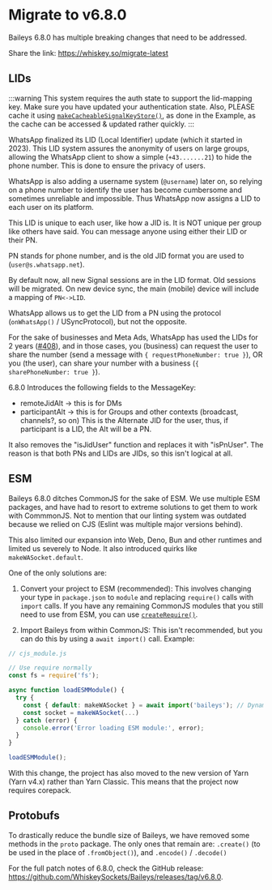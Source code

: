 # Migrate to v6.8.0

Baileys 6.8.0 has multiple breaking changes that need to be addressed.

Share the link: https://whiskey.so/migrate-latest

## LIDs

:::warning
This system requires the auth state to support the lid-mapping key. Make sure you have updated your authentication state. Also, PLEASE cache it using [`makeCacheableSignalKeyStore()`](../api/functions/makeCacheableSignalKeyStore), as done in the Example, as the cache can be accessed & updated rather quickly.
:::

WhatsApp finalized its LID (Local Identifier) update (which it started in 2023). This LID system assures the anonymity of users on large groups, allowing the WhatsApp client to show a simple (`+43.......21`) to hide the phone number. This is done to ensure the privacy of users.

WhatsApp is also adding a username system (`@username`) later on, so relying on a phone number to identify the user has become cumbersome and sometimes unreliable and impossible. Thus WhatsApp now assigns a LID to each user on its platform.

This LID is unique to each user, like how a JID is. It is NOT unique per group like others have said. You can message anyone using either their LID or their PN.

PN stands for phone number, and is the old JID format you are used to (`user@s.whatsapp.net`).

By default now, all new Signal sessions are in the LID format. Old sessions will be migrated. On new device sync, the main (mobile) device will include a mapping of `PN<->LID`.

WhatsApp allows us to get the LID from a PN using the protocol (`onWhatsApp()` / USyncProtocol), but not the opposite.

For the sake of businesses and Meta Ads, WhatsApp has used the LIDs for 2 years ([#408](https://github.com/WhiskeySockets/Baileys/pull/408)), and in those cases, you (business) can request the user to share the number (send a message with `{ requestPhoneNumber: true }`), OR you (the user), can share your number with a business (`{ sharePhoneNumber: true }`).

6.8.0 Introduces the following fields to the MessageKey:
- remoteJidAlt -> this is for DMs
- participantAlt -> this is for Groups and other contexts (broadcast, channels?, so on)
This is the Alternate JID for the user, thus, if participant is a LID, the Alt will be a PN.

It also removes the "isJidUser" function and replaces it with "isPnUser". The reason is that both PNs and LIDs are JIDs, so this isn't logical at all.



## ESM

Baileys 6.8.0 ditches CommonJS for the sake of ESM. We use multiple ESM packages, and have had to resort to extreme solutions to get them to work with CommmonJS. Not to mention that our linting system was outdated because we relied on CJS (Eslint was multiple major versions behind).

This also limited our expansion into Web, Deno, Bun and other runtimes and limited us severely to Node. It also introduced quirks like `makeWASocket.default`.

One of the only solutions are:

1. Convert your project to ESM (recommended):
This involves changing your type in `package.json` to `module` and replacing `require()` calls with `import` calls.
If you have any remaining CommonJS modules that you still need to use from ESM, you can use [`createRequire()`](https://nodejs.org/api/module.html#modulecreaterequirefilename).


2. Import Baileys from within CommonJS:
This isn't recommended, but you can do this by using a `await import()` call.
Example:
```ts
// cjs_module.js

// Use require normally
const fs = require('fs');

async function loadESMModule() {
  try {
    const { default: makeWASocket } = await import('baileys'); // Dynamic import of an ESM module
    const socket = makeWASocket(...)
  } catch (error) {
    console.error('Error loading ESM module:', error);
  }
}

loadESMModule();
```

With this change, the project has also moved to the new version of Yarn (Yarn v4.x) rather than Yarn Classic. This means that the project now requires corepack.

## Protobufs

To drastically reduce the bundle size of Baileys, we have removed some methods in the `proto` package. The only ones that remain are: `.create()` (to be used in the place of `.fromObject()`), and `.encode()` / `.decode()`


For the full patch notes of 6.8.0, check the GitHub release: https://github.com/WhiskeySockets/Baileys/releases/tag/v6.8.0.
